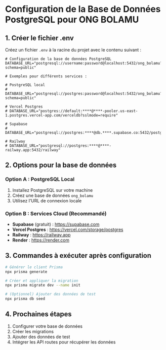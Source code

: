 # Configuration de la Base de Données PostgreSQL pour ONG BOLAMU

## 1. Créer le fichier .env

Créez un fichier `.env` à la racine du projet avec le contenu suivant :

```env
# Configuration de la base de données PostgreSQL
DATABASE_URL="postgresql://username:password@localhost:5432/ong_bolamu?schema=public"

# Exemples pour différents services :

# PostgreSQL local
# DATABASE_URL="postgresql://postgres:password@localhost:5432/ong_bolamu?schema=public"

# Vercel Postgres
# DATABASE_URL="postgres://default:****@****-pooler.us-east-1.postgres.vercel-app.com/verceldb?sslmode=require"

# Supabase
# DATABASE_URL="postgresql://postgres:****@db.****.supabase.co:5432/postgres"

# Railway
# DATABASE_URL="postgresql://postgres:****@****-railway.app:5432/railway"
```

## 2. Options pour la base de données

### Option A : PostgreSQL Local
1. Installez PostgreSQL sur votre machine
2. Créez une base de données `ong_bolamu`
3. Utilisez l'URL de connexion locale

### Option B : Services Cloud (Recommandé)
- **Supabase** (gratuit) : https://supabase.com
- **Vercel Postgres** : https://vercel.com/storage/postgres
- **Railway** : https://railway.app
- **Render** : https://render.com

## 3. Commandes à exécuter après configuration

```bash
# Générer le client Prisma
npx prisma generate

# Créer et appliquer la migration
npx prisma migrate dev --name init

# (Optionnel) Ajouter des données de test
npx prisma db seed
```

## 4. Prochaines étapes

1. Configurer votre base de données
2. Créer les migrations
3. Ajouter des données de test
4. Intégrer les API routes pour récupérer les données 